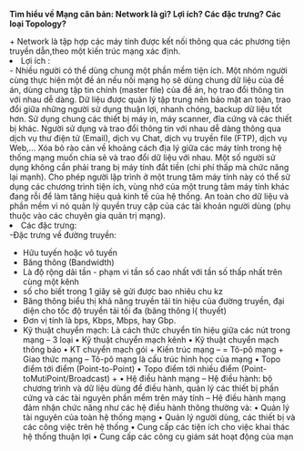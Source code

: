  **Tìm hiểu về Mạng căn bản: Network là gì? Lợi ích? Các đặc trưng? Các loại Topology?**
 </li>+ Network là tập hợp các máy tính được kết nối thông qua các phương tiện truyền dẫn,theo một kiến trúc mạng xác định.
 <li>Lợi ích :</li>
- Nhiều người có thể dùng chung một phần mềm tiện ích.</li>
 Một nhóm người cùng thực hiện một đề án nếu nối mạng họ sẽ dùng chung dữ liệu của đề án, dùng chung tập tin chính (master file) của đề án, họ trao đổi thông tin với nhau dễ dàng.
 Dữ liệu được quản lý tập trung nên bảo mật an toàn, trao đổi giữa những người sử dụng thuận lợi, nhanh chóng, backup dữ liệu tốt hơn.
 Sử dụng chung các thiết bị máy in, máy scanner, đĩa cứng và các thiết bị khác.
 Người sử dụng và trao đổi thông tin với nhau dễ dàng thông qua dịch vụ thư điện tử (Email), dịch vụ Chat, dịch vụ truyền file (FTP), dịch vụ Web,...
 Xóa bỏ rào cản về khoảng cách địa lý giữa các máy tính trong hệ thống mạng muốn chia sẻ và trao đổi dữ liệu với nhau.
Một số người sử dụng không cần phải trang bị máy tính đắt tiền (chi phí thấp mà chức năng lại mạnh).
 Cho phép người lập trình ở một trung tâm máy tính này có thể sử dụng các chương trình tiện ích, vùng nhớ của một trung tâm máy tính khác đang rỗi để làm tăng hiệu quả kinh tế của hệ thống.
 An toàn cho dữ liệu và phần mềm vì nó quản lý quyền truy cập của các tài khoản người dùng (phụ thuộc vào các chuyên gia quản trị mạng).
 <li> Các đặc trưng:</li>
-Đặc trưng về đường truyền:
<ul><li> Hữu tuyến hoặc vô tuyến
<li> Băng thông (Bandwidth)
<li> Là độ rộng dải tần - phạm vi tần số cao nhất với tần số
thấp nhất trên cùng một kênh
<li> số cho biết trong 1 giây sẽ gửi được bao nhiêu chu
kz
<li>Băng thông biểu thị khả năng truyền tải tín hiệu của
đường truyền, đại diện cho tốc độ truyền tải tối đa
(băng thông l{ thuyết)
<li>Đơn vị tính là bps, Kbps, Mbps, hay Gbp.
<li>Kỹ thuật chuyển mạch:
 Là cách thức chuyển tín hiệu giữa các nút trong mạng
– 3 loại
• Kỹ thuật chuyển mạch kênh
• Kỹ thuật chuyển mạch thông báo
• KT chuyển mạch gói
+ Kiến trúc mạng
– = Tô-pô mạng + Giao thức mạng
– Tô-pô mạng là cấu trúc hình học của mạng
• Topo điểm tới điểm (Point-to-Point)
• Topo điểm tới nhiều điểm (Point-toMutiPoint/Broadcast)
+ • Hệ điều hành mạng
– Hệ điều hành: bộ chương trình và dữ liệu dùng để
điều hành, quản lý các thiết bị phần cứng và các tài
nguyên phần mềm trên máy tính
– Hệ điều hành mạng đảm nhận chức năng như các hệ
điều hành thông thường và:
• Quản lý tài nguyên của toàn hệ thống mạng
• Quản lý người dùng, các thiết bị và các công việc trên hệ
thống
• Cung cấp các tiện ích cho việc khai thác hệ thống thuận lợi
• Cung cấp các công cụ giám sát hoạt động của mạn
